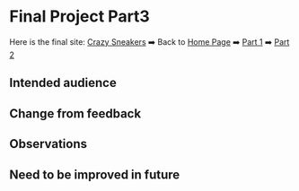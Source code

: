 # Final Project Part3
Here is the final site: [Crazy Sneakers](https://carnegiemellon.shorthandstories.com/crazy-sneakers/index.html)
:arrow_right: Back to [Home Page](https://junyusun.github.io/Sun-portfolio/)
:arrow_right: [Part 1](Final_project_part1.md)
:arrow_right: [Part 2](Final_project_part2.md)
## Intended audience
## Change from feedback
## Observations
## Need to be improved in future
